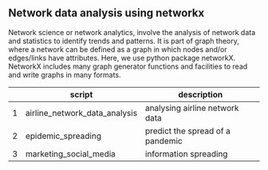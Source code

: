 ## Network data analysis using networkx
Network science or network analytics, involve the analysis of network data and statistics to identify trends and patterns. It is part of graph theory, where a network can be defined as a graph in which nodes and/or edges/links have attributes. 
Here, we use python package networkX. NetworkX includes many graph generator functions and facilities to read and write graphs in many formats.


|   | script                        | description                    |
|---|-------------------------------|--------------------------------|
| 1 | airline_network_data_analysis | analysing airline network data |
| 2 | epidemic_spreading            | predict the spread of a pandemic |
| 3 | marketing_social_media        | information spreading          |

